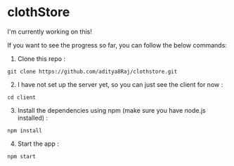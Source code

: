 # clothStore

I'm currently working on this!

If you want to see the progress so far, you can follow the below commands:

1. Clone this repo :
```
git clone https://github.com/aditya8Raj/clothstore.git
```

2. I have not set up the server yet, so you can just see the client for now :
```
cd client
```

3. Install the dependencies using npm (make sure you have node.js installed) :
```
npm install
```

4. Start the app :
```
npm start
```

